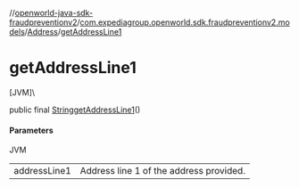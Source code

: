 //[openworld-java-sdk-fraudpreventionv2](../../../index.md)/[com.expediagroup.openworld.sdk.fraudpreventionv2.models](../index.md)/[Address](index.md)/[getAddressLine1](get-address-line1.md)

# getAddressLine1

[JVM]\

public final [String](https://docs.oracle.com/javase/8/docs/api/java/lang/String.html)[getAddressLine1](get-address-line1.md)()

#### Parameters

JVM

| | |
|---|---|
| addressLine1 | Address line 1 of the address provided. |
